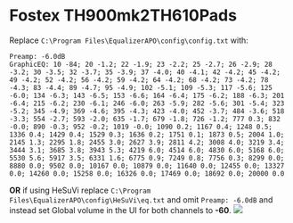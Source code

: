 # Fostex TH900mk2TH610Pads
Replace `C:\Program Files\EqualizerAPO\config\config.txt` with:
```
Preamp: -6.0dB
GraphicEQ: 10 -84; 20 -1.2; 22 -1.9; 23 -2.2; 25 -2.7; 26 -2.9; 28 -3.2; 30 -3.5; 32 -3.7; 35 -3.9; 37 -4.0; 40 -4.1; 42 -4.2; 45 -4.2; 49 -4.2; 52 -4.2; 56 -4.2; 59 -4.2; 64 -4.2; 68 -4.2; 73 -4.2; 78 -4.3; 83 -4.4; 89 -4.7; 95 -4.9; 102 -5.1; 109 -5.3; 117 -5.6; 125 -6.0; 134 -6.3; 143 -6.5; 153 -6.6; 164 -6.4; 175 -6.2; 188 -6.3; 201 -6.4; 215 -6.2; 230 -6.1; 246 -6.0; 263 -5.9; 282 -5.6; 301 -5.4; 323 -5.2; 345 -4.9; 369 -4.6; 395 -4.3; 423 -4.0; 452 -3.7; 484 -3.6; 518 -3.3; 554 -2.7; 593 -2.0; 635 -1.7; 679 -1.8; 726 -1.2; 777 0.3; 832 -0.0; 890 -0.3; 952 -0.2; 1019 -0.0; 1090 0.2; 1167 0.4; 1248 0.5; 1336 0.4; 1429 0.4; 1529 0.3; 1636 0.2; 1751 0.1; 1873 0.5; 2004 1.0; 2145 1.3; 2295 1.8; 2455 3.0; 2627 3.9; 2811 4.2; 3008 4.0; 3219 3.4; 3444 3.1; 3685 3.8; 3943 5.3; 4219 6.0; 4514 6.0; 4830 6.0; 5168 6.0; 5530 5.6; 5917 3.5; 6331 1.6; 6775 0.9; 7249 0.8; 7756 0.3; 8299 0.0; 8880 0.0; 9502 0.0; 10167 0.0; 10879 0.0; 11640 0.0; 12455 0.0; 13327 0.0; 14260 0.0; 15258 0.0; 16326 0.0; 17469 0.0; 18692 0.0; 20000 0.0
```
**OR** if using HeSuVi replace `C:\Program Files\EqualizerAPO\config\HeSuVi\eq.txt` and omit `Preamp: -6.0dB` and instead set Global volume in the UI for both channels to **-60**.
![](https://raw.githubusercontent.com/jaakkopasanen/AutoEq/master/results/Innerfidelity%202017/innerfidelity/onear/Fostex%20TH900mk2TH610Pads/Fostex%20TH900mk2TH610Pads.png)